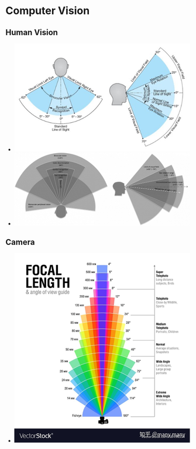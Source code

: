 # Computer Vision

## Human Vision

- ![HumanFOV](static/HumanFOV.png)
- ![HumanFOV2](static/HumanFOV2.png)

## Camera
- ![CameraFL](static/CameraFL.png)